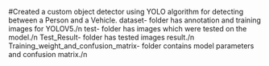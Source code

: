#Created a custom object detector using YOLO algorithm for detecting between a Person and a Vehicle.
dataset- folder has annotation and training images for YOLOV5./n
test- folder has images which were tested on the model./n
Test_Result- folder has tested images result./n
Training_weight_and_confusion_matrix- folder contains model parameters and confusion matrix./n
